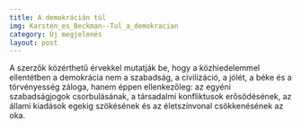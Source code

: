 ```yaml
---
title: A demokrácián túl
img: Karsten_es_Beckman--Tul_a_demokracian
category: Új megjelenés
layout: post
---
```

A szerzők közérthetű érvekkel mutatják be, hogy a közhiedelemmel ellentétben a demokrácia nem a szabadság, a civilizáció, a jólét, a béke és a törvényesség záloga, hanem éppen ellenkezőleg: az egyéni szabadságjogok csorbulásának, a társadalmi konfliktusok erősödésének, az állami kiadások egekig szökésének és az életszínvonal csökkenésének az oka. 

